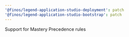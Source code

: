 ```yaml
---
'@finos/legend-application-studio-deployment': patch
'@finos/legend-application-studio-bootstrap': patch
---
```


Support for Mastery Precedence rules
